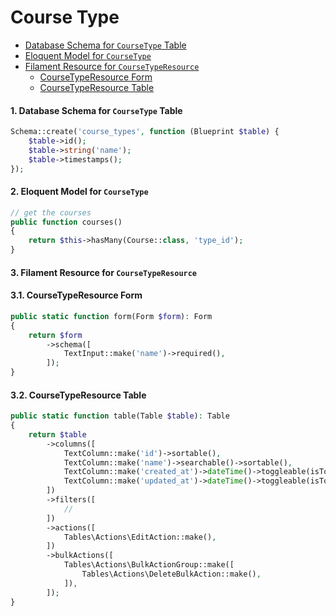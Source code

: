 # Course Type

<!-- links -->

- [Database Schema for `CourseType` Table](#1-database-schema-for-coursetype-table)
- [Eloquent Model for `CourseType`](#2-eloquent-model-for-coursetype)
- [Filament Resource for `CourseTypeResource`](#3-filament-resource-for-coursetyperesource)
  - [CourseTypeResource Form](#31-coursetyperesource-form)
  - [CourseTypeResource Table](#32-coursetyperesource-table)

#### 1. Database Schema for `CourseType` Table

```php
Schema::create('course_types', function (Blueprint $table) {
    $table->id();
    $table->string('name');
    $table->timestamps();
});
```

#### 2. Eloquent Model for `CourseType`

```php
// get the courses
public function courses()
{
    return $this->hasMany(Course::class, 'type_id');
}
```

#### 3. Filament Resource for `CourseTypeResource`

#### 3.1. CourseTypeResource Form

```php
public static function form(Form $form): Form
{
    return $form
        ->schema([
            TextInput::make('name')->required(),
        ]);
}
```

#### 3.2. CourseTypeResource Table

```php
public static function table(Table $table): Table
{
    return $table
        ->columns([
            TextColumn::make('id')->sortable(),
            TextColumn::make('name')->searchable()->sortable(),
            TextColumn::make('created_at')->dateTime()->toggleable(isToggledHiddenByDefault: true),
            TextColumn::make('updated_at')->dateTime()->toggleable(isToggledHiddenByDefault: true),
        ])
        ->filters([
            //
        ])
        ->actions([
            Tables\Actions\EditAction::make(),
        ])
        ->bulkActions([
            Tables\Actions\BulkActionGroup::make([
                Tables\Actions\DeleteBulkAction::make(),
            ]),
        ]);
}
```
